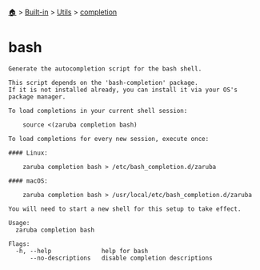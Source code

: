 <!--startTocHeader-->
[🏠](../../../README.md) > [Built-in](../../README.md) > [Utils](../README.md) > [completion](README.md)
# bash
<!--endTocHeader-->

```
Generate the autocompletion script for the bash shell.

This script depends on the 'bash-completion' package.
If it is not installed already, you can install it via your OS's package manager.

To load completions in your current shell session:

	source <(zaruba completion bash)

To load completions for every new session, execute once:

#### Linux:

	zaruba completion bash > /etc/bash_completion.d/zaruba

#### macOS:

	zaruba completion bash > /usr/local/etc/bash_completion.d/zaruba

You will need to start a new shell for this setup to take effect.

Usage:
  zaruba completion bash

Flags:
  -h, --help              help for bash
      --no-descriptions   disable completion descriptions

```

<!--startTocSubtopic-->
<!--endTocSubtopic-->